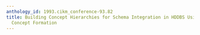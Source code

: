 ```yaml
---
anthology_id: 1993.cikm_conference-93.82
title: Building Concept Hierarchies for Schema Integration in HDDBS Using Incremental
  Concept Formation
---
```


